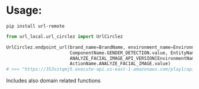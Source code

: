 # Usage:

`pip install url-remote`

```python
from url_local.url_circlez import UrlCirclez

UrlCirclez.endpoint_url(brand_name=BrandName, environment_name=EnvironmentName,
                        ComponentName.GENDER_DETECTION.value, EntityName.GENDER_DETECTION.value,
                        ANALYZE_FACIAL_IMAGE_API_VERSION[EnvironmentName],
                        ActionName.ANALYZE_FACIAL_IMAGE.value)
# >>> "https://353sstqmj5.execute-api.us-east-1.amazonaws.com/play1/api/v1/gender-detection/analyzeFacialImage"
```

Includes also domain related functions<br>
